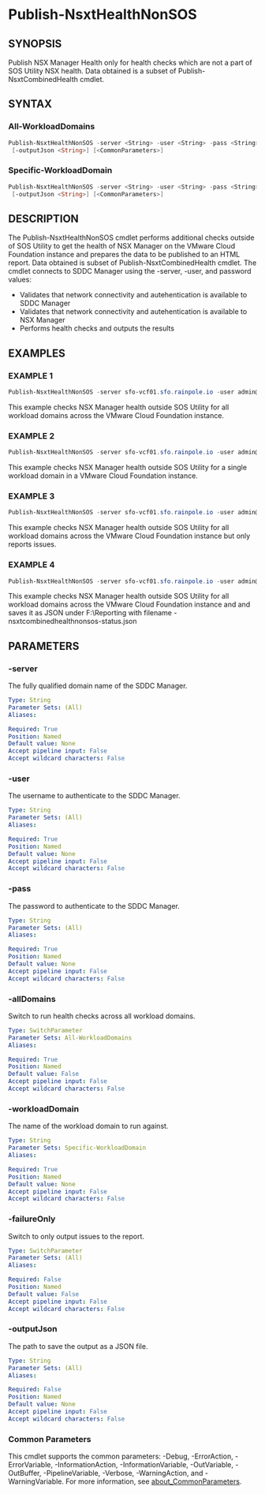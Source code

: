 # Publish-NsxtHealthNonSOS

## SYNOPSIS

Publish NSX Manager Health only for health checks which are not a part of SOS Utility NSX health.
Data obtained is a subset of Publish-NsxtCombinedHealth cmdlet.

## SYNTAX

### All-WorkloadDomains

```powershell
Publish-NsxtHealthNonSOS -server <String> -user <String> -pass <String> [-allDomains] [-failureOnly]
 [-outputJson <String>] [<CommonParameters>]
```

### Specific-WorkloadDomain

```powershell
Publish-NsxtHealthNonSOS -server <String> -user <String> -pass <String> -workloadDomain <String> [-failureOnly]
 [-outputJson <String>] [<CommonParameters>]
```

## DESCRIPTION

The Publish-NsxtHealthNonSOS cmdlet performs additional checks outside of SOS Utility to get the health of NSX Manager on the VMware Cloud Foundation instance
and prepares the data to be published to an HTML report.
Data obtained is subset of Publish-NsxtCombinedHealth cmdlet.
The cmdlet connects to SDDC Manager using the
-server, -user, and password values:

- Validates that network connectivity and autehentication is available to SDDC Manager
- Validates that network connectivity and autehentication is available to NSX Manager
- Performs health checks and outputs the results

## EXAMPLES

### EXAMPLE 1

```powershell
Publish-NsxtHealthNonSOS -server sfo-vcf01.sfo.rainpole.io -user admin@local -pass VMw@re1!VMw@re1! -allDomains
```

This example checks NSX Manager health outside SOS Utility for all workload domains across the VMware Cloud Foundation instance.

### EXAMPLE 2

```powershell
Publish-NsxtHealthNonSOS -server sfo-vcf01.sfo.rainpole.io -user admin@local -pass VMw@re1!VMw@re1! -workloadDomain sfo-w01
```

This example checks NSX Manager health outside SOS Utility for a single workload domain in a VMware Cloud Foundation instance.

### EXAMPLE 3

```powershell
Publish-NsxtHealthNonSOS -server sfo-vcf01.sfo.rainpole.io -user admin@local -pass VMw@re1!VMw@re1! -allDomains -failureOnly
```

This example checks NSX Manager health outside SOS Utility for all workload domains across the VMware Cloud Foundation instance but only reports issues.

### EXAMPLE 4

```powershell
Publish-NsxtHealthNonSOS -server sfo-vcf01.sfo.rainpole.io -user admin@local -pass VMw@re1!VMw@re1! -allDomains -outputJson F:\Reporting
```

This example checks NSX Manager health outside SOS Utility for all workload domains across the VMware Cloud Foundation instance and
and saves it as JSON under F:\Reporting with filename <timestamp>-nsxtcombinedhealthnonsos-status.json

## PARAMETERS

### -server

The fully qualified domain name of the SDDC Manager.

```yaml
Type: String
Parameter Sets: (All)
Aliases:

Required: True
Position: Named
Default value: None
Accept pipeline input: False
Accept wildcard characters: False
```

### -user

The username to authenticate to the SDDC Manager.

```yaml
Type: String
Parameter Sets: (All)
Aliases:

Required: True
Position: Named
Default value: None
Accept pipeline input: False
Accept wildcard characters: False
```

### -pass

The password to authenticate to the SDDC Manager.

```yaml
Type: String
Parameter Sets: (All)
Aliases:

Required: True
Position: Named
Default value: None
Accept pipeline input: False
Accept wildcard characters: False
```

### -allDomains

Switch to run health checks across all workload domains.

```yaml
Type: SwitchParameter
Parameter Sets: All-WorkloadDomains
Aliases:

Required: True
Position: Named
Default value: False
Accept pipeline input: False
Accept wildcard characters: False
```

### -workloadDomain

The name of the workload domain to run against.

```yaml
Type: String
Parameter Sets: Specific-WorkloadDomain
Aliases:

Required: True
Position: Named
Default value: None
Accept pipeline input: False
Accept wildcard characters: False
```

### -failureOnly

Switch to only output issues to the report.

```yaml
Type: SwitchParameter
Parameter Sets: (All)
Aliases:

Required: False
Position: Named
Default value: False
Accept pipeline input: False
Accept wildcard characters: False
```

### -outputJson

The path to save the output as a JSON file.

```yaml
Type: String
Parameter Sets: (All)
Aliases:

Required: False
Position: Named
Default value: None
Accept pipeline input: False
Accept wildcard characters: False
```

### Common Parameters

This cmdlet supports the common parameters: -Debug, -ErrorAction, -ErrorVariable, -InformationAction, -InformationVariable, -OutVariable, -OutBuffer, -PipelineVariable, -Verbose, -WarningAction, and -WarningVariable. For more information, see [about_CommonParameters](http://go.microsoft.com/fwlink/?LinkID=113216).
